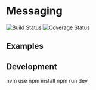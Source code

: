 # Messaging
[![Build Status](https://travis-ci.org/appirio-tech/ng-messaging.svg?branch=master)](https://travis-ci.org/appirio-tech/ng-messaging)
[![Coverage Status](https://coveralls.io/repos/appirio-tech/messaging/badge.svg?branch=master&t=qP5jFO)](https://coveralls.io/r/appirio-tech/messaging?branch=master)

## Examples

## Development
nvm use
npm install
npm run dev